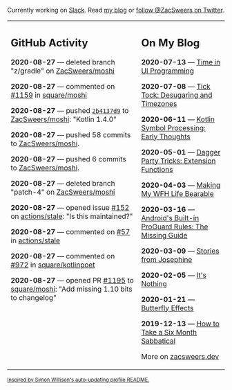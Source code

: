 Currently working on [Slack](https://slack.com/). Read [my blog](https://zacsweers.dev/) or [follow @ZacSweers on Twitter](https://twitter.com/ZacSweers).

<table><tr><td valign="top" width="60%">

## GitHub Activity
<!-- githubActivity starts -->
**2020-08-27** — deleted branch "z/gradle" on [ZacSweers/moshi](https://api.github.com/repos/ZacSweers/moshi)

**2020-08-27** — commented on [#1159](https://github.com/square/moshi/pull/1159#issuecomment-682180535) in [square/moshi](https://api.github.com/repos/square/moshi)

**2020-08-27** — pushed [`2b4137d9`](https://github.com/ZacSweers/moshi/commit/2b4137d99b3b4b0d58ee4b7d3eb6f6e87fa073e0) to [ZacSweers/moshi](https://api.github.com/repos/ZacSweers/moshi): "Kotlin 1.4.0"

**2020-08-27** — pushed 58 commits to [ZacSweers/moshi](https://api.github.com/repos/ZacSweers/moshi).

**2020-08-27** — pushed 6 commits to [ZacSweers/moshi](https://api.github.com/repos/ZacSweers/moshi).

**2020-08-27** — deleted branch "patch-4" on [ZacSweers/moshi](https://api.github.com/repos/ZacSweers/moshi)

**2020-08-27** — opened issue [#152](https://api.github.com/repos/actions/stale/issues/152) on [actions/stale](https://api.github.com/repos/actions/stale): "Is this maintained?"

**2020-08-27** — commented on [#57](https://github.com/actions/stale/issues/57#issuecomment-681731695) in [actions/stale](https://api.github.com/repos/actions/stale)

**2020-08-27** — commented on [#972](https://github.com/square/kotlinpoet/issues/972#issuecomment-681729203) in [square/kotlinpoet](https://api.github.com/repos/square/kotlinpoet)

**2020-08-27** — opened PR [#1195](https://api.github.com/repos/square/moshi/pulls/1195) to [square/moshi](https://api.github.com/repos/square/moshi): "Add missing 1.10 bits to changelog"
<!-- githubActivity ends -->
</td><td valign="top" width="40%">

## On My Blog
<!-- blog starts -->
**2020-07-13** — [Time in UI Programming](https://www.zacsweers.dev/time-in-ui/)

**2020-07-08** — [Tick Tock: Desugaring and Timezones](https://www.zacsweers.dev/ticktock-desugaring-timezones/)

**2020-06-11** — [Kotlin Symbol Processing: Early Thoughts](https://www.zacsweers.dev/kotlin-symbol-processor-early-thoughts/)

**2020-05-01** — [Dagger Party Tricks: Extension Functions](https://www.zacsweers.dev/dagger-party-tricks-extension-functions/)

**2020-04-03** — [Making My WFH Life Bearable](https://www.zacsweers.dev/making-wfh-life-bearable/)

**2020-03-16** — [Android's Built-in ProGuard Rules: The Missing Guide](https://www.zacsweers.dev/android-proguard-rules/)

**2020-03-09** — [Stories from Josephine](https://www.zacsweers.dev/stories-from-josephine/)

**2020-02-05** — [It's Nothing](https://www.zacsweers.dev/its-nothing/)

**2020-01-21** — [Butterfly Effects](https://www.zacsweers.dev/butterfly-effects/)

**2019-12-13** — [How to Take a Six Month Sabbatical](https://www.zacsweers.dev/how-to-take-a-six-month-sabbatical/)
<!-- blog ends -->
More on [zacsweers.dev](https://zacsweers.dev/)
</td></tr></table>

<sub><a href="https://simonwillison.net/2020/Jul/10/self-updating-profile-readme/">Inspired by Simon Willison's auto-updating profile README.</a></sub>